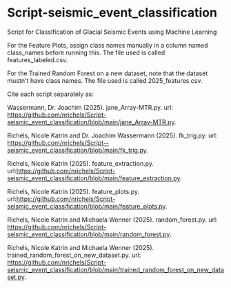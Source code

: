 # Script-seismic_event_classification
Script for Classification of Glacial Seismic Events using Machine Learning

For the Feature Plots, assign class names manually in a column named class_names before running this. The file used is called features_labeled.csv.

For the Trained Random Forest on a new dataset, note that the dataset mustn't have class names. The file used is called 2025_features.csv.


Cite each script separately as:

Wassermann, Dr. Joachim (2025). jane_Array-MTR.py. url: https://github.com/nrichels/Script-seismic_event_classification/blob/main/jane_Array-MTR.py.

Richels, Nicole Katrin and Dr. Joachim Wassermann (2025). fk_trig.py. url: https://github.com/nrichels/Script--seismic_event_classification/blob/main/fk_trig.py.

Richels, Nicole Katrin (2025). feature_extraction.py. url:https://github.com/nrichels/Script-seismic_event_classification/blob/main/feature_extraction.py.

Richels, Nicole Katrin (2025). feature_plots.py. url:https://github.com/nrichels/Script-seismic_event_classification/blob/main/feature_plots.py.

Richels, Nicole Katrin and Michaela Wenner (2025). random_forest.py. url: https://github.com/nrichels/Script-seismic_event_classification/blob/main/random_forest.py.

Richels, Nicole Katrin and Michaela Wenner (2025). trained_random_forest_on_new_dataset.py. url: https://github.com/nrichels/Script-seismic_event_classification/blob/main/trained_random_forest_on_new_dataset.py.

